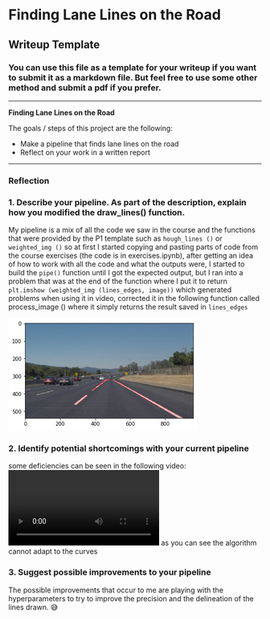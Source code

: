 # **Finding Lane Lines on the Road** 

## Writeup Template

### You can use this file as a template for your writeup if you want to submit it as a markdown file. But feel free to use some other method and submit a pdf if you prefer.

---

**Finding Lane Lines on the Road**

The goals / steps of this project are the following:
* Make a pipeline that finds lane lines on the road
* Reflect on your work in a written report


[//]: # (Image References)

[image1]: ./examples/grayscale.jpg "Grayscale"

---

### Reflection

### 1. Describe your pipeline. As part of the description, explain how you modified the draw_lines() function.

My pipeline is a mix of all the code we saw in the course and the functions that were provided by the P1 template such as ```hough_lines ()``` or ```weighted_img ()``` so at first I started copying and pasting parts of code from the course exercises (the code is in exercises.ipynb), after getting an idea of how to work with all the code and what the outputs were, I started to build the ```pipe()``` function until I got the expected output, but I ran into a problem that was at the end of the function where I put it to return ```plt.imshow (weighted_img (lines_edges, image))``` which generated problems when using it in video, corrected it in the following function called process_image () where it simply returns the result saved in ``` lines_edges ```

![output](https://github.com/DavidSilveraGabriel/Self_driving_car_UdacityND/blob/master/P1-master/output_img.png)


### 2. Identify potential shortcomings with your current pipeline


some deficiencies can be seen in the following video:
![Watch the video](https://github.com/DavidSilveraGabriel/Self_driving_car_UdacityND/blob/master/P1-master/test_videos_output/challenge.mp4)
as you can see the algorithm cannot adapt to the curves


### 3. Suggest possible improvements to your pipeline

The possible improvements that occur to me are playing with the hyperparameters to try to improve the precision and the delineation of the lines drawn. :sweat_smile:
